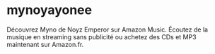 # mynoyayonee
Découvrez Myno de Noyz Emperor sur Amazon Music. Écoutez de la musique en streaming sans publicité ou achetez des CDs et MP3 maintenant sur Amazon.fr.
